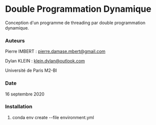 # Double Programmation Dynamique

Conception d'un programme de threading par double programmation dynamique.

### Auteurs

Pierre IMBERT : pierre.damase.mbert@gmail.com

Dylan KLEIN : klein.dylan@outlook.com

Université de Paris M2-BI

### Date

16 septembre 2020

### Installation

1. conda env create --file environment.yml
